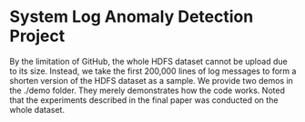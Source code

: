 # System Log Anomaly Detection Project

By the limitation of GitHub, the whole HDFS dataset cannot be upload due to its size. Instead, we take the first 200,000 lines of log messages to form a shorten version of the HDFS dataset as a sample. We provide two demos in the ./demo folder. They merely
demonstrates how the code works. Noted that the experiments described in the final paper was conducted on the whole dataset.
